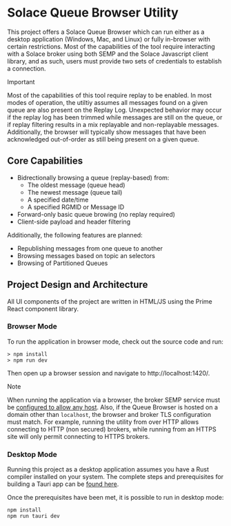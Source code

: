 # Solace Queue Browser Utility

This project offers a Solace Queue Browser which can run either as a desktop application (Windows, Mac, and Linux) or fully in-browser with certain restrictions. Most of the capabilities of the tool require interacting with a Solace broker using both SEMP and the Solace Javascript client library, and as such, users must provide two sets of credentials to establish a connection.

> [!IMPORTANT]
> Most of the capabilities of this tool require replay to be enabled. In most modes of operation, the utiltiy assumes all messages found on a given queue are also present on the Replay Log. Unexpected behavior may occur if the replay log has been trimmed while messages are still on the queue, or if replay filtering results in a mix replayable and non-replayable messages. Additionally, the browser will typically show messages that have been acknowledged out-of-order as still being present on a given queue.

## Core Capabilities

- Bidrectionally browsing a queue (replay-based) from:
  - The oldest message (queue head)
  - The newest message (queue tail)
  - A specified date/time
  - A specified RGMID or Message ID
- Forward-only basic queue browing (no replay required)
- Client-side payload and header filtering

Additionally, the following features are planned:
- Republishing messages from one queue to another
- Browsing messages based on topic an selectors
- Browsing of Partitioned Queues

## Project Design and Architecture

All UI components of the project are written in HTML/JS using the Prime React component library.

### Browser Mode
To run the application in browser mode, check out the source code and run:

```
> npm install
> npm run dev
```

Then open up a browser session and navigate to http://localhost:1420/.

> [!NOTE]
> When running the application via a browser, the broker SEMP service must be [configured to allow any host](https://docs.solace.com/Services/Managing-Services.htm#managing-cross-origin-resource-sharing). Also, if the Queue Browser is hosted on a domain other than `localhost`, the browser and broker TLS configuration must match. For example, running the utility from over HTTP allows connecting to HTTP (non secured) brokers, while running from an HTTPS site will only permit connecting to HTTPS brokers.

### Desktop Mode

Running this project as a desktop application assumes you have a Rust compiler installed on your system. The complete steps and prerequisites for building a Tauri app can be [found here](https://v1.tauri.app/v1/guides/getting-started/prerequisites/).

Once the prerequisites have been met, it is possible to run in desktop mode:

```
npm install
npm run tauri dev
```
